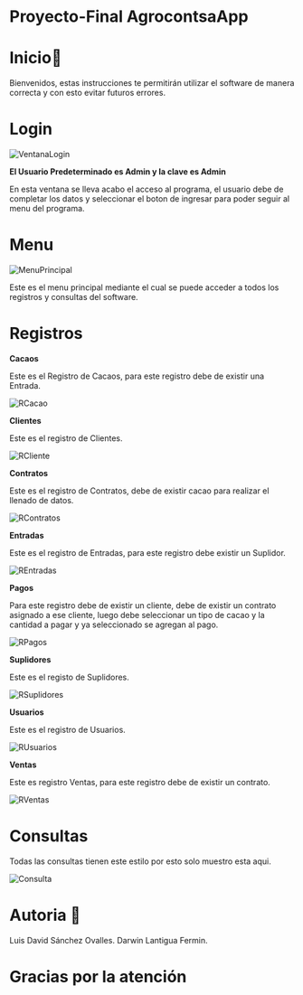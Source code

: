 # Proyecto-Final AgrocontsaApp

# **Inicio**📄

Bienvenidos, estas instrucciones te permitirán utilizar el software de manera correcta y con esto evitar futuros errores.

# **Login**

![VentanaLogin](https://user-images.githubusercontent.com/59859052/77865998-0a33fd80-71ff-11ea-841e-01517381b4d8.jpg)

**El Usuario Predeterminado es Admin y la clave es Admin**

En esta ventana se lleva acabo el acceso al programa, el usuario debe de completar los datos y seleccionar el boton de ingresar para poder seguir al menu del programa.

# **Menu**

![MenuPrincipal](https://user-images.githubusercontent.com/59859052/77866111-a100ba00-71ff-11ea-91e5-167beb17075d.jpg)

Este es el menu principal mediante el cual se puede acceder a todos los registros y consultas del software.

# **Registros**

**Cacaos**

Este es el Registro de Cacaos, para este registro debe de existir una Entrada.

![RCacao](https://user-images.githubusercontent.com/59859052/77866193-fccb4300-71ff-11ea-8ce4-e21f2bda7aaf.jpg)

**Clientes**

Este es el registro de Clientes.

![RCliente](https://user-images.githubusercontent.com/59859052/77866269-5fbcda00-7200-11ea-81ad-6ade41390dca.jpg)

**Contratos**

Este es el registro de Contratos, debe de existir cacao para realizar el llenado de datos.

![RContratos](https://user-images.githubusercontent.com/59859052/77866318-867b1080-7200-11ea-82d3-69634d3eb75f.jpg)

**Entradas**

Este es el registro de Entradas, para este registro debe existir un Suplidor.

![REntradas](https://user-images.githubusercontent.com/59859052/77866351-a14d8500-7200-11ea-9e73-c981eb819aad.jpg)

**Pagos**

Para este registro debe de existir un cliente, debe de existir un contrato asignado a ese cliente, luego debe seleccionar un tipo de cacao y la cantidad a pagar y ya seleccionado se agregan al pago.

![RPagos](https://user-images.githubusercontent.com/59859052/77866510-6a2ba380-7201-11ea-8771-dc56199e7f9a.jpg)

**Suplidores**

Este es el registo de Suplidores.

![RSuplidores](https://user-images.githubusercontent.com/59859052/77866584-af4fd580-7201-11ea-8de1-6119ce021da8.jpg)

**Usuarios**

Este es el registro de Usuarios.

![RUsuarios](https://user-images.githubusercontent.com/59859052/77866604-c8f11d00-7201-11ea-9be1-3ca532a8ff9b.jpg)

**Ventas**

Este es registro Ventas, para este registro debe de existir un contrato.

![RVentas](https://user-images.githubusercontent.com/59859052/77866721-27b69680-7202-11ea-8691-8f687224bbd3.jpg)

# **Consultas**

Todas las consultas tienen este estilo por esto solo muestro esta aqui.

![Consulta](https://user-images.githubusercontent.com/59859052/77866767-592f6200-7202-11ea-9e70-26226f4d25ca.jpg)

# **Autoria** 👤

Luis David Sánchez Ovalles.
Darwin Lantigua Fermin.

# **Gracias por la atención**
